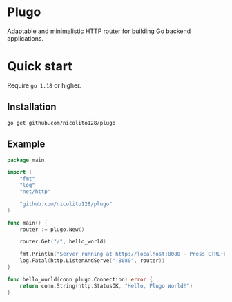 # Plugo
Adaptable and minimalistic HTTP router for building Go backend applications.

# Quick start

Require `go 1.18` or higher.

## Installation

    go get github.com/nicolito128/plugo

## Example

```go
package main

import (
	"fmt"
	"log"
	"net/http"

	"github.com/nicolito128/plugo"
)

func main() {
	router := plugo.New()

	router.Get("/", hello_world)

	fmt.Println("Server running at http://localhost:8080 - Press CTRL+C to exit")
	log.Fatal(http.ListenAndServe(":8080", router))
}

func hello_world(conn plugo.Connection) error {
	return conn.String(http.StatusOK, "Hello, Plugo World!")
}
```
